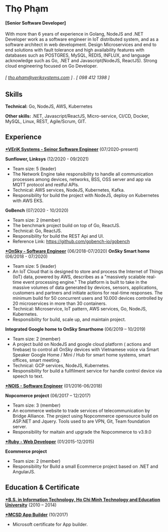 Thọ Phạm 
======
#### [Senior Software Developer]

 With more than 6 years of experience in Golang, NodeJS and .NET Developer work as a software engineer in IoT distributed system, and as a software architect in web development. Design Microservices and end to end solutions with fault tolerance and high availability features with databases such as POSTGRES, MySQL, REDIS, INFLUX, and language acknowledge such as Go, .NET and Javascript(NodeJS, ReactJS). Strong cloud engineering focused on Go Developer.
 
###### [ tho.pham@veriksystems.com ] . [ 098 412 1398 ]

Skills
------
**Technical:** Go, NodeJS, AWS, Kubernetes

**Other skills:** .NET, Javascript/ReactJS, Micro-service, CI/CD, Docker, MySQL, Linux, REST, Agile/Scrum, GIT.

Experience
---------
**[*VEriK Systems - Seinor Software Engineer](http://veriksystems.com/)** (07/2020-present)

**Sunflower, Linksys** (12/2020 - 09/2021)
- Team size: 5 (leader)
- The Network Engine take responsibility to handle all communication processes among devices, networks, BSS, OSS server and app via MQTT protocol and restful APIs.
- Technical: AWS services, NodeJS, Kubernetes, Kafka.
- Responsibility for build the project with NodeJS, deploy on Kubernetes with AWS EKS. 

**GoBench** (07/2020 - 10/2020)
- Team size: 2 (member)
- The benchmark project build on top of Go, ReactJS.
- Technical: Go, ReactJS.
- Responsibility for build the REST Api and UI.
- Reference Link: https://github.com/gobench-io/gobench

**[*OnSky - Software Engineer](http://onskyinc.com/)** (06/2018-07/2020)
**OnSky Smart home** (06/2018 - 07/2020)
- Team size: 5 (leader)
- An IoT Cloud that is designed to store and process the Internet of Things (IoT) data, powered by AWS, describes as a "massively scalable real-time event processing engine." The platform is built to take in the massive volumes of data generated by devices, sensors, applications, customers and partners and initiate actions for real-time responses. The minimum build for 50 concurrent users and 10.000 devices controlled by 20 microservices in more than 30 containers.
- Technical: Microservice, IoT pattern, AWS services, Go, NodeJS, Kubernetes.
- Responsibility for build, scale up, and maintain project.

**Integrated Google home to OnSky Smarthome** (06/2019 – 10/2019)
- Team size: 2 (member)
- A project build on NodeJS and google cloud platform ( actions and firebase) to control all OnSky devices with Vietnamese voice via Smart Speaker Google Home / Mini / Hub for smart home systems, smart offices, smart meeting.
- Technical: GCP services, NodeJS, Kubernetes.
- Responsibility for build a fullfilment service for handle control device via speech to text.

**[*NOIS - Software Engineer](http://nois.vn/)** (01/2016-06/2018)

**Nopcomerce project** (06/2017 – 12/2017)
- Team size: 3 (member)
- An ecommerce website to trade services of telecommunication by Bridge Alliance. The project using Nopcommerce opensource build on ASP.NET and Jquery. Tools used to are VPN, Git, Team foundation server.
- Responsibility for maitain and upgrade the Nopcommerce to v3.9.0

**[*Ruby - Web Developer](http://rubyvn.com/)** (01/2015-12/2015)

**Ecommerce project** 
- Team size: 2 (member)
- Responsibility for Build a small Ecommerce project based on .NET and AngularJS.

Education & Certificate
---------
**[*B.S. in Information Technology, Ho Chi Minh Technology and Education University]()** (2010 – 2014)

**[*MCSD App Builder]()** (10/2017)
- Microsoft certificate for App builder.  
  


